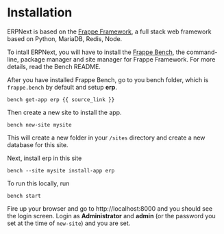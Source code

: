 <!-- title: ERPNext Installation -->

# Installation

ERPNext is based on the <a href="https://frappe.io">Frappe Framework</a>, a full stack web framework based on Python, MariaDB, Redis, Node.

To intall ERPNext, you will have to install the <a href="https://github.com/frappe/bench">Frappe Bench</a>, the command-line, package manager and site manager for Frappe Framework. For more details, read the Bench README.

After you have installed Frappe Bench, go to you bench folder, which is     `frappe.bench` by default and setup **erp**.

    bench get-app erp {{ source_link }}

Then create a new site to install the app.

    bench new-site mysite

This will create a new folder in your `/sites` directory and create a new database for this site.

Next, install erp in this site

    bench --site mysite install-app erp

To run this locally, run

    bench start

Fire up your browser and go to http://localhost:8000 and you should see the login screen. Login as **Administrator** and **admin** (or the password you set at the time of `new-site`) and you are set.

<!-- jinja -->
<!-- autodoc -->